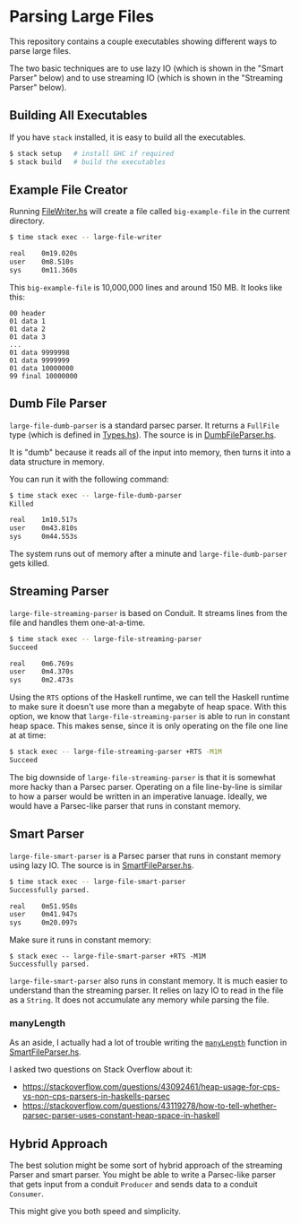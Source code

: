 
Parsing Large Files
====================

This repository contains a couple executables showing different ways to parse
large files.

The two basic techniques are to use lazy IO (which is shown in the "Smart
Parser" below) and to use streaming IO (which is shown in the "Streaming
Parser" below).

## Building All Executables

If you have `stack` installed, it is easy to build all the executables.

```sh
$ stack setup   # install GHC if required
$ stack build   # build the executables
```

## Example File Creator

Running [FileWriter.hs](app/FileWriter.hs) will create a file called
`big-example-file` in the current directory.

```sh
$ time stack exec -- large-file-writer

real    0m19.020s
user    0m8.510s
sys     0m11.360s
```

This `big-example-file` is 10,000,000 lines and around 150 MB.  It looks like
this:

```
00 header
01 data 1
01 data 2
01 data 3
...
01 data 9999998
01 data 9999999
01 data 10000000
99 final 10000000
```

## Dumb File Parser

`large-file-dumb-parser` is a standard parsec parser.  It returns a `FullFile`
type (which is defined in [Types.hs](src/Types.hs)).  The source is in
[DumbFileParser.hs](app/DumbFileParser.hs).

It is "dumb" because it reads all of the input into memory, then turns it into
a data structure in memory.

You can run it with the following command:

```sh
$ time stack exec -- large-file-dumb-parser
Killed

real    1m10.517s
user    0m43.810s
sys     0m44.553s
```

The system runs out of memory after a minute and `large-file-dumb-parser` gets
killed.

## Streaming Parser

`large-file-streaming-parser` is based on Conduit.  It streams lines from the
file and handles them one-at-a-time.

```sh
$ time stack exec -- large-file-streaming-parser
Succeed

real    0m6.769s
user    0m4.370s
sys     0m2.473s
```

Using the `RTS` options of the Haskell runtime,  we can tell the Haskell
runtime to make sure it doesn't use more than a megabyte of heap space.  With
this option, we know that `large-file-streaming-parser` is able to run in
constant heap space.  This makes sense, since it is only operating on the file
one line at at time:

```sh
$ stack exec -- large-file-streaming-parser +RTS -M1M
Succeed
```

The big downside of `large-file-streaming-parser` is that it is somewhat more
hacky than a Parsec parser.  Operating on a file line-by-line is similar to how
a parser would be written in an imperative lanuage.  Ideally, we would have a
Parsec-like parser that runs in constant memory.

## Smart Parser

`large-file-smart-parser` is a Parsec parser that runs in constant memory using
lazy IO.  The source is in [SmartFileParser.hs](app/SmartFileParser.hs).

```sh
$ time stack exec -- large-file-smart-parser
Successfully parsed.

real    0m51.958s
user    0m41.947s
sys     0m20.097s
```

Make sure it runs in constant memory:

```
$ stack exec -- large-file-smart-parser +RTS -M1M
Successfully parsed.
```

`large-file-smart-parser` also runs in constant memory.  It is much easier to
understand than the streaming parser.  It relies on lazy IO to read in the file
as a `String`.  It does not accumulate any memory while parsing the file.

### manyLength

As an aside, I actually had a lot of trouble writing the [`manyLength`]()
function in [SmartFileParser.hs](app/SmartFileParser.hs).

I asked two questions on Stack Overflow about it:

- https://stackoverflow.com/questions/43092461/heap-usage-for-cps-vs-non-cps-parsers-in-haskells-parsec
- https://stackoverflow.com/questions/43119278/how-to-tell-whether-parsec-parser-uses-constant-heap-space-in-haskell

## Hybrid Approach

The best solution might be some sort of hybrid approach of the streaming Parser
and smart parser.  You might be able to write a Parsec-like parser that gets
input from a conduit `Producer` and sends data to a conduit `Consumer`.

This might give you both speed and simplicity.
